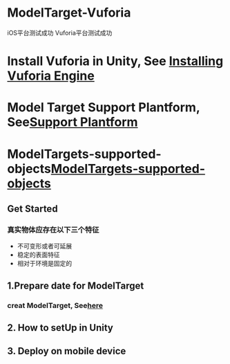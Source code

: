 # ModelTarget-Vuforia
iOS平台测试成功
Vuforia平台测试成功
# Install Vuforia in Unity, See [Installing Vuforia Engine](https://library.vuforia.com/articles/Training/getting-started-with-vuforia-in-unity.html#installing)
# Model Target Support Plantform, See[Support Plantform](https://library.vuforia.com/articles/Solution/vuforia-fusion-supported-devices.html)
# ModelTargets-supported-objects[ModelTargets-supported-objects](https://library.vuforia.com/content/vuforia-library/en/articles/Solution/model-targets-supported-objects.html)

## Get Started

### 真实物体应存在以下三个特征
* 不可变形或者可延展
* 稳定的表面特征
* 相对于环境是固定的
## 1.Prepare date for ModelTarget
### creat ModelTarget, See[here](https://library.vuforia.com/content/vuforia-library/en/articles/Solution/model-target-generator-user-guide.html)
### 
## 2. How to setUp in Unity
## 3. Deploy on mobile device
